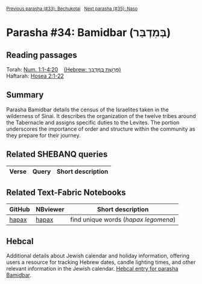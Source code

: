 <sup><a href="../33%20-%20Bechukotai">Previous parasha (#33): Bechukotai</a> &nbsp;&nbsp;<a href="../35%20-%20Naso">Next parasha (#35): Naso</a></sup>

# Parasha #34: Bamidbar (בְּמִדְבַּר)

## Reading passages

Torah: [Num. 1:1-4:20](https://www.stepbible.org/?q=version=NASB2020|reference=Num.1:1-4:20&options=HNVUG) &nbsp;&nbsp; [(Hebrew: פָּרָשַׁת בְּמִדְבַּר)](https://tikkun.io/#/p/bamidbar)<br>
Haftarah: 
[Hosea 2:1-22](https://www.stepbible.org/?q=version=NASB2020|reference=Hos.2:1-22&options=HNVUG)

## Summary

Parasha Bamidbar details the census of the Israelites taken in the wilderness of Sinai. It describes the organization of the twelve tribes around the Tabernacle and assigns specific duties to the Levites. The portion underscores the importance of order and structure within the community as they prepare for their journey​​.

## Related SHEBANQ queries

Verse | Query | Short description
--- | --- | --- 


## Related Text-Fabric Notebooks

GitHub | NBviewer | Short description
---|---|---
[hapax](hapax.ipynb) | [hapax](https://nbviewer.org/github/tonyjurg/Parashot/blob/main/WeeklyParasha/34%20-%20Bamidbar/hapax.ipynb)| find unique words (*hapax legomena*)

## Hebcal

Additional details about Jewish calendar and holiday information, offering users a resource for tracking Hebrew dates, candle lighting times, and other relevant information in the Jewish calendar. [Hebcal entry for parasha Bamidbar](https://www.hebcal.com/sedrot/bamidbar).

